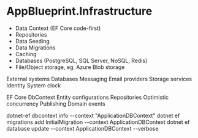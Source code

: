 # AppBlueprint.Infrastructure

- Data Context (EF Core code-first)
- Repositories
- Data Seeding
- Data Migrations
- Caching
- Databases (PostgreSQL, SQL Server, NoSQL, Redis)
- File/Object storage, eg. Azure Blob storage

External systems
Databases
Messaging
Email providers
Storage services
Identity
System clock

EF Core
DbContext
Entity configurations
Repositories
Optimistic concurrency
Publishing Domain events

dotnet-ef dbcontext info --context "ApplicationDBContext"
dotnet ef migrations add InitialMigration --context ApplicationDBContext
dotnet ef database update --context ApplicationDBContext --verbose
 

